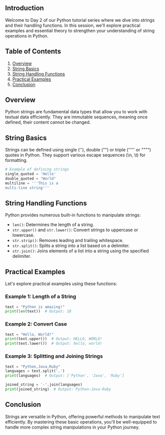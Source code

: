 

## Introduction

Welcome to Day 2 of our Python tutorial series where we dive into strings and their handling functions. In this session, we'll explore practical examples and essential theory to strengthen your understanding of string operations in Python.

## Table of Contents

1. [Overview](#overview)
2. [String Basics](#string-basics)
3. [String Handling Functions](#string-handling-functions)
4. [Practical Examples](#practical-examples)
5. [Conclusion](#conclusion)

## Overview

Python strings are fundamental data types that allow you to work with textual data efficiently. They are immutable sequences, meaning once defined, their content cannot be changed.

## String Basics

Strings can be defined using single (''), double ("") or triple (''''' or """") quotes in Python. They support various escape sequences (\n, \t) for formatting.

```python
# Example of defining strings
single_quoted = 'Hello'
double_quoted = "World"
multiline = '''This is a
multi-line string'''
```

## String Handling Functions

Python provides numerous built-in functions to manipulate strings:

- `len()`: Determines the length of a string.
- `str.upper()` and `str.lower()`: Convert strings to uppercase or lowercase.
- `str.strip()`: Removes leading and trailing whitespace.
- `str.split()`: Splits a string into a list based on a delimiter.
- `str.join()`: Joins elements of a list into a string using the specified delimiter.

## Practical Examples

Let's explore practical examples using these functions:

### Example 1: Length of a String

```python
text = "Python is amazing!"
print(len(text))  # Output: 18
```

### Example 2: Convert Case

```python
text = "Hello, World!"
print(text.upper())  # Output: HELLO, WORLD!
print(text.lower())  # Output: hello, world!
```

### Example 3: Splitting and Joining Strings

```python
text = "Python,Java,Ruby"
languages = text.split(',')
print(languages)  # Output: ['Python', 'Java', 'Ruby']

joined_string = '-'.join(languages)
print(joined_string)  # Output: Python-Java-Ruby
```

## Conclusion

Strings are versatile in Python, offering powerful methods to manipulate text efficiently. By mastering these basic operations, you'll be well-equipped to handle more complex string manipulations in your Python journey.
